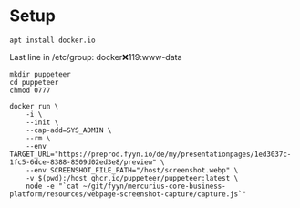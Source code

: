 # Setup

    apt install docker.io

Last line in /etc/group: docker:x:119:www-data

    mkdir puppeteer
    cd puppeteer
    chmod 0777
 
    docker run \
        -i \
        --init \
        --cap-add=SYS_ADMIN \
        --rm \
        --env TARGET_URL="https://preprod.fyyn.io/de/my/presentationpages/1ed3037c-1fc5-6dce-8388-8509d02ed3e8/preview" \
        --env SCREENSHOT_FILE_PATH="/host/screenshot.webp" \
        -v $(pwd):/host ghcr.io/puppeteer/puppeteer:latest \
        node -e "`cat ~/git/fyyn/mercurius-core-business-platform/resources/webpage-screenshot-capture/capture.js`"
